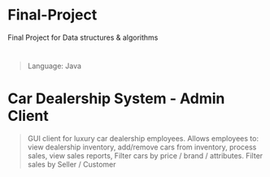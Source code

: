 # Final-Project
Final Project for Data structures &amp; algorithms
#
>Language: Java

# Car Dealership System - Admin Client 

> GUI client for luxury car dealership employees. Allows employees to:
>   view dealership inventory,
>   add/remove cars from inventory,
>   process sales,
>   view sales reports,
>   Filter cars by price / brand / attributes.
>   Filter sales by Seller / Customer
